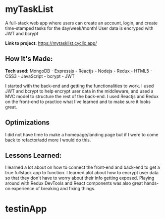 # myTaskList
A full-stack web app where users can create an account, login, and create time-stamped tasks for the day/week/month! User data is encryped with JWT and bcrypt

**Link to project:** https://mytasklist.cyclic.app/

## How It's Made:

**Tech used:** MongoDB - Expressjs - Reactjs - Nodejs - Redux - HTML5 - CSS3 - JavaScript - bcrypt - JWT

I started with the back-end and getting the functionalities to work. I used JWT and bcrypt to help encrypt user data in the middleware, and used a MVC model to structure the rest of the back-end. I used Reactjs and Redux on the front-end to practice what I've learned and to make sure it looks great.

## Optimizations

I did not have time to make a homepage/landing page but if I were to come back to refactor/add more I would do this.

## Lessons Learned:

I learned a lot about on how to connect the front-end and back-end to get a true fullstack app to function. I learned alot about how to encrypt user data so that they don't have to worry about their info getting exposed. Playing around with Redux DevTools and React components was also great hands-on experience of breaking and fixing things.
# testinApp
